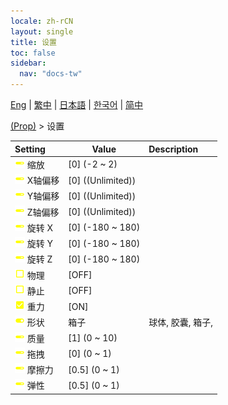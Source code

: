 ```yaml
---
locale: zh-rCN
layout: single
title: 设置
toc: false
sidebar:
  nav: "docs-tw"
---
```

[Eng](/dancexr/menu/2025.4/prop/settings) | [繁中](/tw/dancexr/menu/2025.4/prop/settings) | [日本語](/jp/dancexr/menu/2025.4/prop/settings) | [한국어](/kr/dancexr/menu/2025.4/prop/settings) | [简中](/zh/dancexr/menu/2025.4/prop/settings)

[(Prop)](../menu#(Prop)) > 设置



| Setting | Value | Description |
| :--- | --- | :--- |
|<nobr>![slider icon](/images/icon/ic_slider.png) 缩放</nobr>| [0] (-2 ~ 2) | 
|<nobr>![slider icon](/images/icon/ic_slider.png) X轴偏移</nobr>| [0] ((Unlimited)) | 
|<nobr>![slider icon](/images/icon/ic_slider.png) Y轴偏移</nobr>| [0] ((Unlimited)) | 
|<nobr>![slider icon](/images/icon/ic_slider.png) Z轴偏移</nobr>| [0] ((Unlimited)) | 
|<nobr>![slider icon](/images/icon/ic_slider.png) 旋转 X</nobr>| [0] (-180 ~ 180) | 
|<nobr>![slider icon](/images/icon/ic_slider.png) 旋转 Y</nobr>| [0] (-180 ~ 180) | 
|<nobr>![slider icon](/images/icon/ic_slider.png) 旋转 Z</nobr>| [0] (-180 ~ 180) | 
|<nobr>![check_off icon](/images/icon/ic_check_off.png) 物理</nobr>| [OFF] | 
|<nobr>![check_off icon](/images/icon/ic_check_off.png) 静止</nobr>| [OFF] | 
|<nobr>![check_on icon](/images/icon/ic_check_on.png) 重力</nobr>| [ON] | 
|<nobr>![toggle_on icon](/images/icon/ic_toggle_on.png) 形状</nobr>| 箱子 | 球体, 胶囊, 箱子, 
|<nobr>![slider icon](/images/icon/ic_slider.png) 质量</nobr>| [1] (0 ~ 10) | 
|<nobr>![slider icon](/images/icon/ic_slider.png) 拖拽</nobr>| [0] (0 ~ 1) | 
|<nobr>![slider icon](/images/icon/ic_slider.png) 摩擦力</nobr>| [0.5] (0 ~ 1) | 
|<nobr>![slider icon](/images/icon/ic_slider.png) 弹性</nobr>| [0.5] (0 ~ 1) | 
